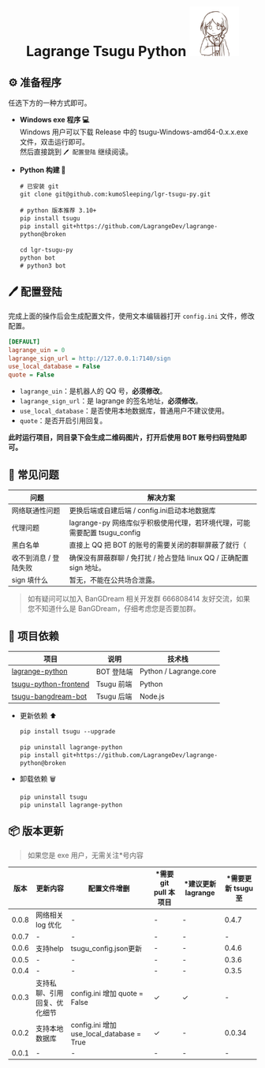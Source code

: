 
<h1 align="center"> Lagrange Tsugu Python 
<img src="./logo.jpg" width="100" height="100" alt="nina"/> 
</h1>



## ⚙️ 准备程序

任选下方的一种方式即可。

- **Windows exe 程序 💻**   
    Windows 用户可以下载 Release 中的 tsugu-Windows-amd64-0.x.x.exe 文件，双击运行即可。   
    然后直接跳到 `🖊️ 配置登陆` 继续阅读。


- **Python 构建 🐍**

    ```shell
    # 已安装 git
    git clone git@github.com:kumoSleeping/lgr-tsugu-py.git

    # python 版本推荐 3.10+
    pip install tsugu
    pip install git+https://github.com/LagrangeDev/lagrange-python@broken

    cd lgr-tsugu-py
    python bot
    # python3 bot
    ```

## 🖊️ 配置登陆

完成上面的操作后会生成配置文件，使用文本编辑器打开 `config.ini` 文件，修改配置。

```ini
[DEFAULT]
lagrange_uin = 0
lagrange_sign_url = http://127.0.0.1:7140/sign
use_local_database = False
quote = False
```

- `lagrange_uin`：是机器人的 QQ 号，**必须修改**。
- `lagrange_sign_url`：是 lagrange 的签名地址，**必须修改**。
- `use_local_database`：是否使用本地数据库，普通用户不建议使用。
- `quote`：是否开启引用回复。

**此时运行项目，同目录下会生成二维码图片，打开后使用 BOT 账号扫码登陆即可。**

## 🤔 常见问题


[//]: # (表格)

| 问题           | 解决方案                                              |
|--------------|---------------------------------------------------|
| 网络联通性问题      | 更换后端或自建后端 / config.ini启动本地数据库                     |
| 代理问题         | lagrange-py 网络库似乎积极使用代理，若环境代理，可能需要配置 tsugu_config |
| 黑白名单         | 直接上 QQ 把 BOT 的账号的需要关闭的群聊屏蔽了就行（                    |
| 收不到消息 / 登陆失败 | 确保没有屏蔽群聊 / 免打扰 / 抢占登陆 linux QQ / 正确配置 sign 地址。    |
| sign 填什么     | 暂无，不能在公共场合泄露。                                     |


> 如有疑问可以加入 BanGDream 相关开发群 666808414 友好交流，如果您不知道什么是 BanGDream，仔细考虑您是否要加群。


## 📖 项目依赖

| 项目 | 说明 | 技术栈 |
| --- | --- | --- |
[lagrange-python](https://github.com/LagrangeDev/lagrange-python)  | BOT 登陆端 | Python / Lagrange.core |
[tsugu-python-frontend](https://github.com/kumoSleeping/tsugu-python-frontend)    | Tsugu 前端 | Python |
[tsugu-bangdream-bot](https://github.com/Yamamoto-2/tsugu-bangdream-bot)    | Tsugu 后端 | Node.js |

- 更新依赖 ⬆
    ```shell
    pip install tsugu --upgrade

    pip uninstall lagrange-python
    pip install git+https://github.com/LagrangeDev/lagrange-python@broken
    ```

- 卸载依赖 🗑
    ```shell
    pip uninstall tsugu
    pip uninstall lagrange-python
    ```

## 📦 版本更新

> 如果您是 exe 用户，无需关注*号内容

| 版本    | 更新内容           | 配置文件增删                                  | *需要 git pull 本项目 | *建议更新 lagrange | *需要更新 tsugu 至 |
|-------|-----------|-------| --- |---------------|---------------|
| 0.0.8 | 网络相关 log 优化    | -                                       | - | - | 0.4.7         |
| 0.0.7 | -              | -                                       | - | - | -             |
| 0.0.6 | 支持help         | tsugu_config.json更新                     | - | - | 0.4.6         |
| 0.0.5 | -              | -                                       | - | - | 0.3.6         |
| 0.0.4 | -              | -                                       | - | - | 0.3.5         |
| 0.0.3 | 支持私聊、引用回复、优化细节 | config.ini 增加 quote = False             | ✓ | ✓ | -             |
| 0.0.2 | 支持本地数据库        | config.ini 增加 use_local_database = True | ✓ | - | 0.0.34        |
| 0.0.1 | -              | -                                       | - | - | -             |
